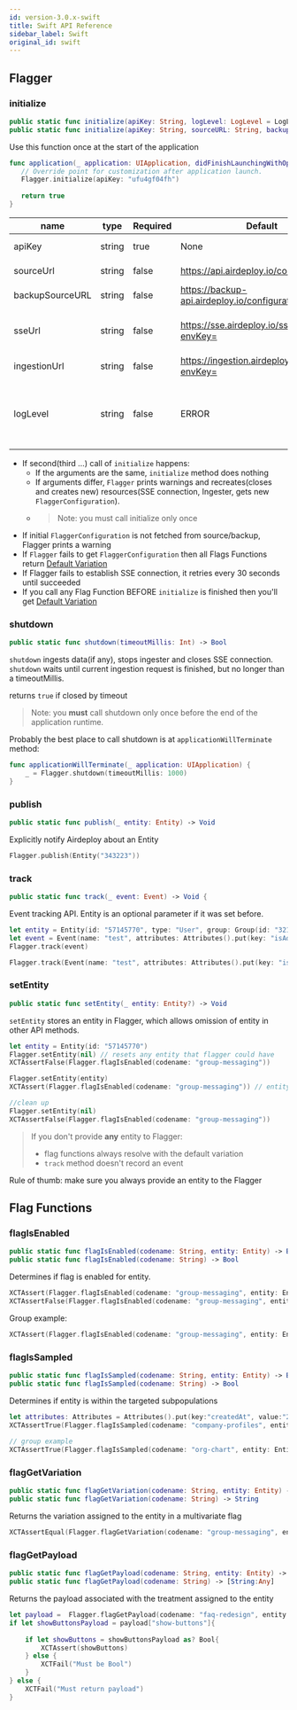 ```yaml
---
id: version-3.0.x-swift
title: Swift API Reference
sidebar_label: Swift
original_id: swift
---
```


## Flagger
### initialize

```swift
public static func initialize(apiKey: String, logLevel: LogLevel = LogLevel.error) -> Void  
public static func initialize(apiKey: String, sourceURL: String, backupSourceURL: String, sseURL: String, ingestionURL: String, logLevel: LogLevel = LogLevel.error) -> Void
```

Use this function once at the start of the application

 ```swift
func application(_ application: UIApplication, didFinishLaunchingWithOptions launchOptions: [UIApplication.LaunchOptionsKey: Any]?) -> Bool {
    // Override point for customization after application launch.
    Flagger.initialize(apiKey: "ufu4gf04fh")
    
    return true
}
```



| name            | type   | Required | Default                                         | Description                                                                                             |
| --------------- | ------ | -------- | ----------------------------------------------- | ------------------------------------------------------------------------------------------------------- |
| apiKey          | string | true     | None                                            | API key to an environment                                                                               |
| sourceUrl       | string | false    | https://api.airdeploy.io/configurations/        | URL to get `FlaggerConfiguration`                                                                       |
| backupSourceURL | string | false    | https://backup-api.airdeploy.io/configurations/ | backup URL to get `FlaggerConfiguration`                                                                |
| sseUrl          | string | false    | https://sse.airdeploy.io/sse/v3/?envKey=        | URL for real-time updates of `FlaggerConfiguration` via sse                                             |
| ingestionUrl    | string | false    | https://ingestion.airdeploy.io/collector?envKey=| URL for ingestion                                                                                       |
| logLevel        | string | false    | ERROR                                           | set up log level: ERROR, WARN, DEBUG. Debug is the most verbose level and includes all Network requests |

- If second(third …) call of `initialize` happens:
    - If the arguments are the same, `initialize` method does nothing
    - If arguments differ, `Flagger` prints warnings and recreates(closes and creates new) resources(SSE connection, 
    Ingester, gets new `FlaggerConfiguration`).
    - > Note: you must call initialize only once
- If initial `FlaggerConfiguration` is not fetched from source/backup, Flagger prints a warning
- If `Flagger` fails to get `FlaggerConfiguration` then all Flags Functions return [Default Variation](../flagger-sdk/default-variation.md)
- If Flagger fails to establish SSE connection, it retries every 30 seconds until succeeded
- If you call any Flag Function BEFORE `initialize` is finished then you'll get [Default Variation](../flagger-sdk/default-variation.md)  


### shutdown

```swift
public static func shutdown(timeoutMillis: Int) -> Bool
```

`shutdown` ingests data(if any), stops ingester and closes SSE connection.
`shutdown` waits until current ingestion request is finished, but no longer than a timeoutMillis.

returns `true` if closed by timeout 

> Note: you __must__ call shutdown only once before the end of the application runtime. 

Probably the best place to call shutdown is at `applicationWillTerminate` method:
```swift
func applicationWillTerminate(_ application: UIApplication) {
    _ = Flagger.shutdown(timeoutMillis: 1000)
}
```

### publish
```swift
public static func publish(_ entity: Entity) -> Void
```

Explicitly notify Airdeploy about an Entity

```swift
Flagger.publish(Entity("343223"))
```

### track

```swift
public static func track(_ event: Event) -> Void {
```

Event tracking API.
Entity is an optional parameter if it was set before.

```swift
let entity = Entity(id: "57145770", type: "User", group: Group(id: "321", attributes:Attributes().put(key: "isAdmin", value: true)))
let event = Event(name: "test", attributes: Attributes().put(key: "isAdmin", value: true), entity: entity)
Flagger.track(event)

Flagger.track(Event(name: "test", attributes: Attributes().put(key: "isAdmin", value: true)))
```

### setEntity
```swift
public static func setEntity(_ entity: Entity?) -> Void
```

`setEntity` stores an entity in Flagger, which allows omission of entity in other API methods. 


```swift
let entity = Entity(id: "57145770")
Flagger.setEntity(nil) // resets any entity that flagger could have
XCTAssertFalse(Flagger.flagIsEnabled(codename: "group-messaging"))

Flagger.setEntity(entity)
XCTAssert(Flagger.flagIsEnabled(codename: "group-messaging")) // entity is provided by setEntity

//clean up
Flagger.setEntity(nil)
XCTAssertFalse(Flagger.flagIsEnabled(codename: "group-messaging"))
```

>If you don't provide __any__ entity to Flagger:
>- flag functions always resolve with the default variation
>- `track` method doesn't record an event

Rule of thumb: make sure you always provide an entity to the Flagger

## Flag Functions
### flagIsEnabled

```swift
public static func flagIsEnabled(codename: String, entity: Entity) -> Bool
public static func flagIsEnabled(codename: String) -> Bool
```

Determines if flag is enabled for entity.

```swift
XCTAssert(Flagger.flagIsEnabled(codename: "group-messaging", entity: Entity(id: "57145770")))
XCTAssertFalse(Flagger.flagIsEnabled(codename: "group-messaging", entity: Entity(id: "57145771")))
```

Group example:
```swift
XCTAssert(Flagger.flagIsEnabled(codename: "group-messaging", entity: Entity(id: "randomid", group: Group(id: "4576815", type: "Company"))))
```

### flagIsSampled

```swift
public static func flagIsSampled(codename: String, entity: Entity) -> Bool
public static func flagIsSampled(codename: String) -> Bool
```

Determines if entity is within the targeted subpopulations

```swift
let attributes: Attributes = Attributes().put(key:"createdAt", value:"2014-09-20T00:00:00Z")
XCTAssertTrue(Flagger.flagIsSampled(codename: "company-profiles", entity: Entity(id: "9139fdsds5", attributes: attributes)))
        
// group example
XCTAssertTrue(Flagger.flagIsSampled(codename: "org-chart", entity: Entity(id: "41", type: "User", group: Group(id:"543", type:"Company"))))
```

### flagGetVariation

```swift
public static func flagGetVariation(codename: String, entity: Entity) -> String
public static func flagGetVariation(codename: String) -> String
```

Returns the variation assigned to the entity in a multivariate flag

```swift
XCTAssertEqual(Flagger.flagGetVariation(codename: "group-messaging", entity: Entity("57145770")), "enabled")
```

### flagGetPayload

```swift
public static func flagGetPayload(codename: String, entity: Entity) -> [String:Any]
public static func flagGetPayload(codename: String) -> [String:Any] 
```

Returns the payload associated with the treatment assigned to the entity

```swift
let payload =  Flagger.flagGetPayload(codename: "faq-redesign", entity: Entity(id: "92784783"))
if let showButtonsPayload = payload["show-buttons"]{
  
    if let showButtons = showButtonsPayload as? Bool{
        XCTAssert(showButtons)
    } else {
        XCTFail("Must be Bool")
    }
} else {
    XCTFail("Must return payload")
}
```
